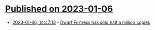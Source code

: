 # [Published on 2023-01-06](index.md)

* [2023-01-06, 14:47:13](https://news.ycombinator.com/item?id=34275149) - [Dwarf Fortress has sold half a million copies](http://www.bay12forums.com/smf/index.php?topic=181050.0)
